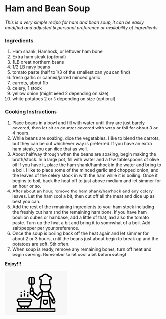 # Ham and Bean Soup

*This is a very simple recipe for ham and bean soup, it can be easily modified and adjusted to personal preference or availability of ingredients.*

### Ingredients

1. Ham shank, Hamhock, or leftover ham bone
2. Extra ham steak (optional)
3. 1LB great northern beans
4. 1/2 LB navy beans
5. tomato paste (half to 1/3 of the smallest can you can find)
6. fresh garlic or canned/jarred minced garlic
7. carrots, about 1lb
8. celery, 1 stock
9. yellow onion (might need 2 depending on size)
10. white potatoes 2 or 3 depending on size (optional)

### Cooking Instructions

1. Place beans in a bowl and fill with water until they are just barely covered, then let sit on counter covered with wrap or foil for about 3 or 4 hours.
2. While beans are soaking, dice the vegetables. I like to blend the carrots, but they can be cut whichever way is preferred. If you have an extra ham steak, you can dice that as well.
3. About halfway through when the beans are soaking, begin making the broth/stock. In a large pot, fill with water and a few tablespoons of olive oil if you have it, place the ham shank/hamhock in the water and bring to a boil. I like to place some of the minced garlic and chopped onion, and the leaves of the celery stock in with the ham while it is boiling. Once it begins to boil, back the heat off to just above medium and let simmer for an hour or so.
4. After about an hour, remove the ham shank/hamhock and any celery leaves. Let the ham cool a bit, then cut off all the meat and dice up as best you can. 
5. Add the rest of the remaining ingredients to your ham stock including the freshly cut ham and the remaining ham bone. If you have ham boullion cubes or hambase, add a little of that, and also the tomato paste. Turn up the heat a bit and bring it to somewhat of a boil. Add salt/pepper per your preference.
6. Once the soup is boiling back off the heat again and let simmer for about 2 or 3 hours, until the beans just about begin to break up and the potatoes are soft. Stir often. 
7. When soup is ready, remove any remaining bones, turn off heat and begin serving. Remember to let cool a bit before eating!

**Enjoy!!!**

<img src="https://github.com/jddemcher/TallGuyCooking/blob/master/iconfile.png" width="200">
